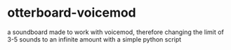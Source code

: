 # otterboard-voicemod
a soundboard made to work with voicemod, therefore changing the limit of 3-5 sounds to an infinite amount with a simple python script
